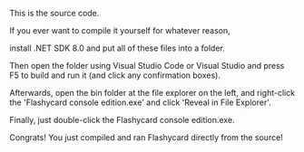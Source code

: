 This is the source code.

If you ever want to compile it yourself for whatever reason,




install .NET SDK 8.0 and put all of these files into a folder.

Then open the folder using Visual Studio Code or Visual Studio and press F5 to build and run it (and click any confirmation boxes).

Afterwards, open the bin folder at the file explorer on the left, and right-click the 'Flashycard console edition.exe' and click 'Reveal in File Explorer'.

Finally, just double-click the Flashycard console edition.exe.


Congrats! You just compiled and ran Flashycard directly from the source!

